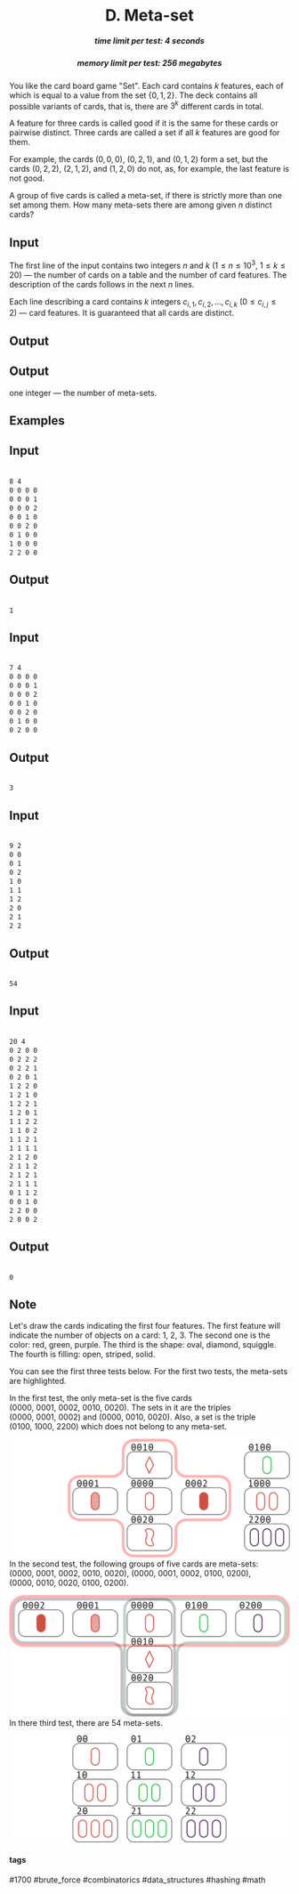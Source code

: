 <h1 style='text-align: center;'> D. Meta-set</h1>

<h5 style='text-align: center;'>time limit per test: 4 seconds</h5>
<h5 style='text-align: center;'>memory limit per test: 256 megabytes</h5>

You like the card board game "Set". Each card contains $k$ features, each of which is equal to a value from the set $\{0, 1, 2\}$. The deck contains all possible variants of cards, that is, there are $3^k$ different cards in total.

A feature for three cards is called good if it is the same for these cards or pairwise distinct. Three cards are called a set if all $k$ features are good for them.

For example, the cards $(0, 0, 0)$, $(0, 2, 1)$, and $(0, 1, 2)$ form a set, but the cards $(0, 2, 2)$, $(2, 1, 2)$, and $(1, 2, 0)$ do not, as, for example, the last feature is not good.

A group of five cards is called a meta-set, if there is strictly more than one set among them. How many meta-sets there are among given $n$ distinct cards?

## Input

The first line of the input contains two integers $n$ and $k$ ($1 \le n \le 10^3$, $1 \le k \le 20$) — the number of cards on a table and the number of card features. The description of the cards follows in the next $n$ lines.

Each line describing a card contains $k$ integers $c_{i, 1}, c_{i, 2}, \ldots, c_{i, k}$ ($0 \le c_{i, j} \le 2$) — card features. It is guaranteed that all cards are distinct.

## Output

## Output

 one integer — the number of meta-sets.

## Examples

## Input


```

8 4
0 0 0 0
0 0 0 1
0 0 0 2
0 0 1 0
0 0 2 0
0 1 0 0
1 0 0 0
2 2 0 0

```
## Output


```

1

```
## Input


```

7 4
0 0 0 0
0 0 0 1
0 0 0 2
0 0 1 0
0 0 2 0
0 1 0 0
0 2 0 0

```
## Output


```

3

```
## Input


```

9 2
0 0
0 1
0 2
1 0
1 1
1 2
2 0
2 1
2 2

```
## Output


```

54

```
## Input


```

20 4
0 2 0 0
0 2 2 2
0 2 2 1
0 2 0 1
1 2 2 0
1 2 1 0
1 2 2 1
1 2 0 1
1 1 2 2
1 1 0 2
1 1 2 1
1 1 1 1
2 1 2 0
2 1 1 2
2 1 2 1
2 1 1 1
0 1 1 2
0 0 1 0
2 2 0 0
2 0 0 2

```
## Output


```

0

```
## Note

Let's draw the cards indicating the first four features. The first feature will indicate the number of objects on a card: $1$, $2$, $3$. The second one is the color: red, green, purple. The third is the shape: oval, diamond, squiggle. The fourth is filling: open, striped, solid.

You can see the first three tests below. For the first two tests, the meta-sets are highlighted.

In the first test, the only meta-set is the five cards $(0000,\ 0001,\ 0002,\ 0010,\ 0020)$. The sets in it are the triples $(0000,\ 0001,\ 0002)$ and $(0000,\ 0010,\ 0020)$. Also, a set is the triple $(0100,\ 1000,\ 2200)$ which does not belong to any meta-set. 

 ![](images/33dd5d89ce988d931f75f7bb941b5f27e66fd2c3.png) In the second test, the following groups of five cards are meta-sets: $(0000,\ 0001,\ 0002,\ 0010,\ 0020)$, $(0000,\ 0001,\ 0002,\ 0100,\ 0200)$, $(0000,\ 0010,\ 0020,\ 0100,\ 0200)$. 

 ![](images/0d01ab510640038180660dac9bead03cd2d51c22.png) In there third test, there are $54$ meta-sets. 

 ![](images/c9c07c2f8fb58407e178a63853e1b9979592aa5a.png) 

#### tags 

#1700 #brute_force #combinatorics #data_structures #hashing #math 